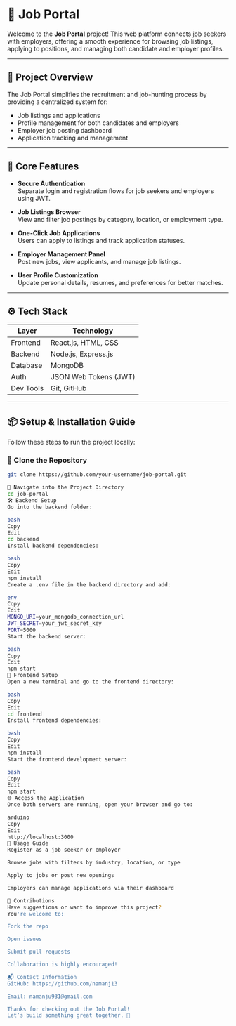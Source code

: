 # 💼 Job Portal

Welcome to the **Job Portal** project! This web platform connects job seekers with employers, offering a smooth experience for browsing job listings, applying to positions, and managing both candidate and employer profiles.

---

## 📝 Project Overview

The Job Portal simplifies the recruitment and job-hunting process by providing a centralized system for:

- Job listings and applications
- Profile management for both candidates and employers
- Employer job posting dashboard
- Application tracking and management

---

## 🧩 Core Features

- **Secure Authentication**  
  Separate login and registration flows for job seekers and employers using JWT.

- **Job Listings Browser**  
  View and filter job postings by category, location, or employment type.

- **One-Click Job Applications**  
  Users can apply to listings and track application statuses.

- **Employer Management Panel**  
  Post new jobs, view applicants, and manage job listings.

- **User Profile Customization**  
  Update personal details, resumes, and preferences for better matches.

---

## ⚙️ Tech Stack

| Layer       | Technology              |
|-------------|--------------------------|
| Frontend    | React.js, HTML, CSS      |
| Backend     | Node.js, Express.js      |
| Database    | MongoDB                  |
| Auth        | JSON Web Tokens (JWT)    |
| Dev Tools   | Git, GitHub              |

---

## 📦 Setup & Installation Guide

Follow these steps to run the project locally:

### 🔁 Clone the Repository

```bash
git clone https://github.com/your-username/job-portal.git

📂 Navigate into the Project Directory
cd job-portal
🛠 Backend Setup
Go into the backend folder:

bash
Copy
Edit
cd backend
Install backend dependencies:

bash
Copy
Edit
npm install
Create a .env file in the backend directory and add:

env
Copy
Edit
MONGO_URI=your_mongodb_connection_url
JWT_SECRET=your_jwt_secret_key
PORT=5000
Start the backend server:

bash
Copy
Edit
npm start
🎨 Frontend Setup
Open a new terminal and go to the frontend directory:

bash
Copy
Edit
cd frontend
Install frontend dependencies:

bash
Copy
Edit
npm install
Start the frontend development server:

bash
Copy
Edit
npm start
🌐 Access the Application
Once both servers are running, open your browser and go to:

arduino
Copy
Edit
http://localhost:3000
🚀 Usage Guide
Register as a job seeker or employer

Browse jobs with filters by industry, location, or type

Apply to jobs or post new openings

Employers can manage applications via their dashboard

🤝 Contributions
Have suggestions or want to improve this project?
You're welcome to:

Fork the repo

Open issues

Submit pull requests

Collaboration is highly encouraged!

📬 Contact Information
GitHub: https://github.com/namanj13

Email: namanju931@gmail.com

Thanks for checking out the Job Portal!
Let’s build something great together. 🚀
